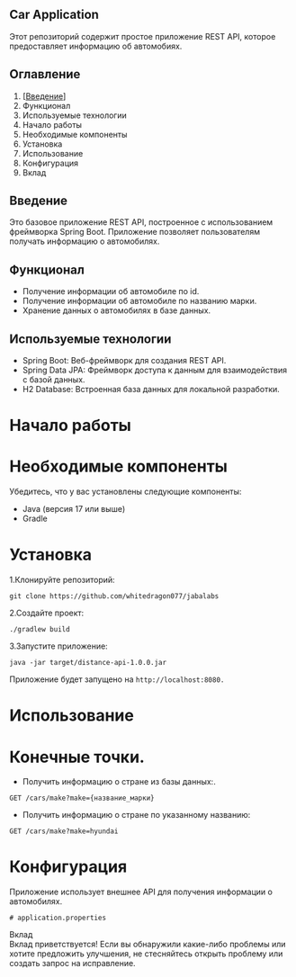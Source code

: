 ## Car Application
Этот репозиторий содержит простое приложение REST API, которое предоставляет информацию об автомобиях.

## Оглавление
1. [[Введение](url)]
2. Функционал  
3. Используемые технологии  
4. Начало работы  
5. Необходимые компоненты  
6. Установка  
7. Использование  
8. Конфигурация  
9. Вклад  

## Введение  
Это базовое приложение REST API, построенное с использованием фреймворка Spring Boot. Приложение позволяет пользователям получать информацию о автомобилях.  

## Функционал  
- Получение информации об автомобиле по id.  
- Получение информации об автомобиле по названию марки.  
- Хранение данных о автомобилях в базе данных.  
  
## Используемые технологии  
- Spring Boot: Веб-фреймворк для создания REST API.  
- Spring Data JPA: Фреймворк доступа к данным для взаимодействия с базой данных.  
- H2 Database: Встроенная база данных для локальной разработки.  

# Начало работы  
# Необходимые компоненты  

Убедитесь, что у вас установлены следующие компоненты:  

- Java (версия 17 или выше)  
- Gradle

# Установка  

1.Клонируйте репозиторий:  

```
git clone https://github.com/whitedragon077/jabalabs
```  

2.Создайте проект:  

```
./gradlew build
``` 

3.Запустите приложение:  

```
java -jar target/distance-api-1.0.0.jar
```  

Приложение будет запущено на `http://localhost:8080.`

# Использование

# Конечные точки.
- Получить информацию о стране из базы данных:.
```
GET /cars/make?make={название_марки}
```  
- Получить информацию о стране по указанному названию:  
```
GET /cars/make?make=hyundai  
```
# Конфигурация  
Приложение использует внешнее API для получения информации о автомобилях.  

```
# application.properties  
```
Вклад  
Вклад приветствуется! Если вы обнаружили какие-либо проблемы или хотите предложить улучшения, не стесняйтесь открыть проблему или создать запрос на исправление.  
